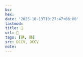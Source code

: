 ```yaml
---
bc:
hex:
date: '2025-10-13T10:27:47+08:00'
lastmod:
title: 􃚇
url: 􃚇
tags: [踴, 踊]
src: DCCV, DCCV
note:
---
```

